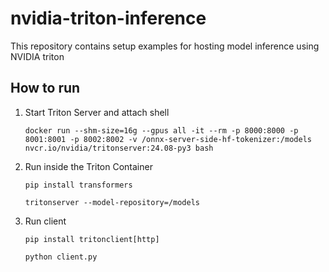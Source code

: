 # nvidia-triton-inference
This repository contains setup examples for hosting model inference using NVIDIA triton

## How to run

1. Start Triton Server and attach shell

    ```
    docker run --shm-size=16g --gpus all -it --rm -p 8000:8000 -p 8001:8001 -p 8002:8002 -v /onnx-server-side-hf-tokenizer:/models nvcr.io/nvidia/tritonserver:24.08-py3 bash
    ```


2. Run inside the Triton Container

    ```
    pip install transformers

    tritonserver --model-repository=/models
    ```

3. Run client 

    ```
    pip install tritonclient[http]

    python client.py
    ```